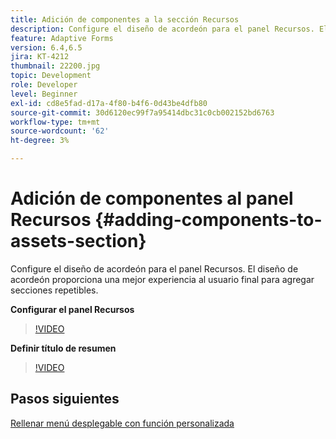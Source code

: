 ```yaml
---
title: Adición de componentes a la sección Recursos
description: Configure el diseño de acordeón para el panel Recursos. El diseño de acordeón proporciona una mejor experiencia al usuario final para agregar secciones repetibles.
feature: Adaptive Forms
version: 6.4,6.5
jira: KT-4212
thumbnail: 22200.jpg
topic: Development
role: Developer
level: Beginner
exl-id: cd8e5fad-d17a-4f80-b4f6-0d43be4dfb80
source-git-commit: 30d6120ec99f7a95414dbc31c0cb002152bd6763
workflow-type: tm+mt
source-wordcount: '62'
ht-degree: 3%

---
```


# Adición de componentes al panel Recursos {#adding-components-to-assets-section}

Configure el diseño de acordeón para el panel Recursos. El diseño de acordeón proporciona una mejor experiencia al usuario final para agregar secciones repetibles.

**Configurar el panel Recursos**

>[!VIDEO](https://video.tv.adobe.com/v/22200?quality=12&learn=on)

**Definir título de resumen**
>[!VIDEO](https://video.tv.adobe.com/v/28387?quality=12&learn=on)

## Pasos siguientes

[Rellenar menú desplegable con función personalizada](./using-custom-functions-and-code-editor.md)
